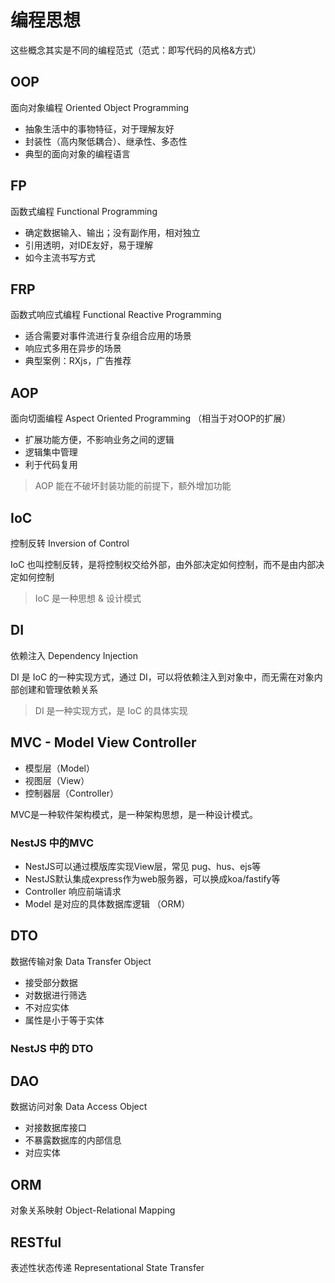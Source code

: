 # 编程思想

这些概念其实是不同的编程范式（范式：即写代码的风格&方式）

## OOP

面向对象编程 Oriented Object Programming

- 抽象生活中的事物特征，对于理解友好
- 封装性（高内聚低耦合）、继承性、多态性
- 典型的面向对象的编程语言

## FP

函数式编程 Functional Programming

- 确定数据输入、输出；没有副作用，相对独立
- 引用透明，对IDE友好，易于理解
- 如今主流书写方式

## FRP

函数式响应式编程 Functional Reactive Programming

- 适合需要对事件流进行复杂组合应用的场景
- 响应式多用在异步的场景
- 典型案例：RXjs，广告推荐

## AOP

面向切面编程 Aspect Oriented Programming （相当于对OOP的扩展）

- 扩展功能方便，不影响业务之间的逻辑
- 逻辑集中管理
- 利于代码复用

> AOP 能在不破坏封装功能的前提下，额外增加功能

## IoC

控制反转 Inversion of Control

IoC 也叫控制反转，是将控制权交给外部，由外部决定如何控制，而不是由内部决定如何控制

> IoC 是一种思想 & 设计模式

## DI

依赖注入 Dependency Injection

DI 是 IoC 的一种实现方式，通过 DI，可以将依赖注入到对象中，而无需在对象内部创建和管理依赖关系

> DI 是一种实现方式，是 IoC 的具体实现

## MVC - Model View Controller

- 模型层（Model）
- 视图层（View）
- 控制器层（Controller）

MVC是一种软件架构模式，是一种架构思想，是一种设计模式。

### NestJS 中的MVC

- NestJS可以通过模版库实现View层，常见 pug、hus、ejs等
- NestJS默认集成express作为web服务器，可以换成koa/fastify等
- Controller 响应前端请求
- Model 是对应的具体数据库逻辑 （ORM）

## DTO

数据传输对象 Data Transfer Object

- 接受部分数据
- 对数据进行筛选
- 不对应实体
- 属性是小于等于实体

### NestJS 中的 DTO

## DAO

数据访问对象 Data Access Object

- 对接数据库接口
- 不暴露数据库的内部信息
- 对应实体

## ORM

对象关系映射 Object-Relational Mapping

## RESTful

表述性状态传递 Representational State Transfer
